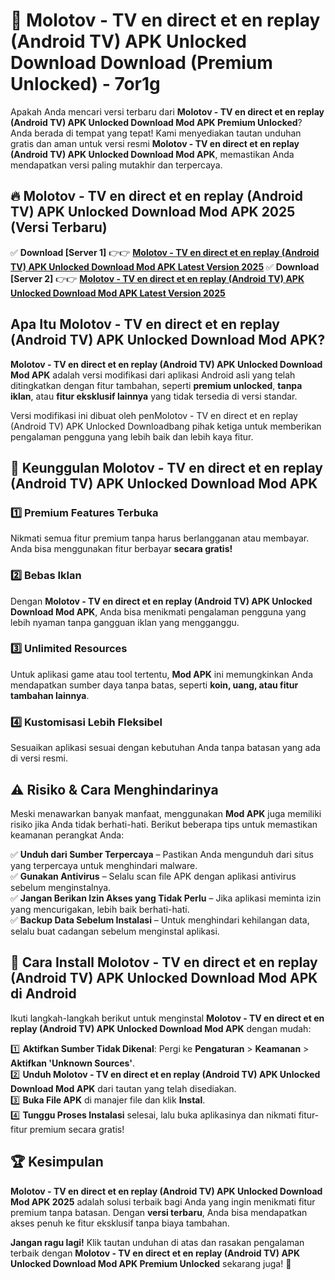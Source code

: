 # 🎯 Molotov - TV en direct et en replay (Android TV) APK Unlocked Download  Download (Premium Unlocked) -  7or1g

Apakah Anda mencari versi terbaru dari **Molotov - TV en direct et en replay (Android TV) APK Unlocked Download Mod APK Premium Unlocked**? Anda berada di tempat yang tepat! Kami menyediakan tautan unduhan gratis dan aman untuk versi resmi **Molotov - TV en direct et en replay (Android TV) APK Unlocked Download Mod APK**, memastikan Anda mendapatkan versi paling mutakhir dan terpercaya.

## 🔥 Molotov - TV en direct et en replay (Android TV) APK Unlocked Download Mod APK 2025 (Versi Terbaru)

✅ **Download [Server 1]** 👉👉 [**Molotov - TV en direct et en replay (Android TV) APK Unlocked Download Mod APK Latest Version 2025**](https://momento.my/?title=Molotov_-_TV_en_direct_et_en_replay_(Android_TV)_APK_Unlocked_Download)  
✅ **Download [Server 2]** 👉👉 [**Molotov - TV en direct et en replay (Android TV) APK Unlocked Download Mod APK Latest Version 2025**](https://momento.my/?title=Molotov_-_TV_en_direct_et_en_replay_(Android_TV)_APK_Unlocked_Download)  

## Apa Itu Molotov - TV en direct et en replay (Android TV) APK Unlocked Download Mod APK?

**Molotov - TV en direct et en replay (Android TV) APK Unlocked Download Mod APK** adalah versi modifikasi dari aplikasi Android asli yang telah ditingkatkan dengan fitur tambahan, seperti **premium unlocked**, **tanpa iklan**, atau **fitur eksklusif lainnya** yang tidak tersedia di versi standar.

Versi modifikasi ini dibuat oleh penMolotov - TV en direct et en replay (Android TV) APK Unlocked Downloadbang pihak ketiga untuk memberikan pengalaman pengguna yang lebih baik dan lebih kaya fitur.

## 🎯 Keunggulan Molotov - TV en direct et en replay (Android TV) APK Unlocked Download Mod APK

### 1️⃣ Premium Features Terbuka
Nikmati semua fitur premium tanpa harus berlangganan atau membayar. Anda bisa menggunakan fitur berbayar **secara gratis!**

### 2️⃣ Bebas Iklan
Dengan **Molotov - TV en direct et en replay (Android TV) APK Unlocked Download Mod APK**, Anda bisa menikmati pengalaman pengguna yang lebih nyaman tanpa gangguan iklan yang mengganggu.

### 3️⃣ Unlimited Resources
Untuk aplikasi game atau tool tertentu, **Mod APK** ini memungkinkan Anda mendapatkan sumber daya tanpa batas, seperti **koin, uang, atau fitur tambahan lainnya**.

### 4️⃣ Kustomisasi Lebih Fleksibel
Sesuaikan aplikasi sesuai dengan kebutuhan Anda tanpa batasan yang ada di versi resmi.

## ⚠️ Risiko & Cara Menghindarinya

Meski menawarkan banyak manfaat, menggunakan **Mod APK** juga memiliki risiko jika Anda tidak berhati-hati. Berikut beberapa tips untuk memastikan keamanan perangkat Anda:

✅ **Unduh dari Sumber Terpercaya** – Pastikan Anda mengunduh dari situs yang terpercaya untuk menghindari malware.  
✅ **Gunakan Antivirus** – Selalu scan file APK dengan aplikasi antivirus sebelum menginstalnya.  
✅ **Jangan Berikan Izin Akses yang Tidak Perlu** – Jika aplikasi meminta izin yang mencurigakan, lebih baik berhati-hati.  
✅ **Backup Data Sebelum Instalasi** – Untuk menghindari kehilangan data, selalu buat cadangan sebelum menginstal aplikasi.

## 📌 Cara Install Molotov - TV en direct et en replay (Android TV) APK Unlocked Download Mod APK di Android

Ikuti langkah-langkah berikut untuk menginstal **Molotov - TV en direct et en replay (Android TV) APK Unlocked Download Mod APK** dengan mudah:

1️⃣ **Aktifkan Sumber Tidak Dikenal**: Pergi ke **Pengaturan** > **Keamanan** > **Aktifkan 'Unknown Sources'**.  
2️⃣ **Unduh Molotov - TV en direct et en replay (Android TV) APK Unlocked Download Mod APK** dari tautan yang telah disediakan.  
3️⃣ **Buka File APK** di manajer file dan klik **Instal**.  
4️⃣ **Tunggu Proses Instalasi** selesai, lalu buka aplikasinya dan nikmati fitur-fitur premium secara gratis!

## 🏆 Kesimpulan

**Molotov - TV en direct et en replay (Android TV) APK Unlocked Download Mod APK 2025** adalah solusi terbaik bagi Anda yang ingin menikmati fitur premium tanpa batasan. Dengan **versi terbaru**, Anda bisa mendapatkan akses penuh ke fitur eksklusif tanpa biaya tambahan.

**Jangan ragu lagi!** Klik tautan unduhan di atas dan rasakan pengalaman terbaik dengan **Molotov - TV en direct et en replay (Android TV) APK Unlocked Download Mod APK Premium Unlocked** sekarang juga! 🚀
